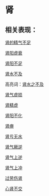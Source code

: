 # 肾

## 相关表现：

[肾的精气不足](https://zuoye.gmzyh.com/search?key=肾的精气不足)
[肾阳虚衰](https://zuoye.gmzyh.com/search?key=肾阳虚衰)
[肾阳不足](https://zuoye.gmzyh.com/search?key=肾阳不足)
[肾水不及](https://zuoye.gmzyh.com/search?key=肾水不及)
高亮词：[肾水之不及](https://zuoye.gmzyh.com/search?key=肾水之不及)  
[肾气虚损](https://zuoye.gmzyh.com/search?key=肾气虚损)
[肾精虚](https://zuoye.gmzyh.com/search?key=肾精虚)
[肾阳不化](https://zuoye.gmzyh.com/search?key=肾阳不化)
[肾痹](https://zuoye.gmzyh.com/search?key=肾痹)
[肾亏无水](https://zuoye.gmzyh.com/search?key=肾亏无水)
[肾气厥逆](https://zuoye.gmzyh.com/search?key=肾气厥逆)
[肾气上逆](https://zuoye.gmzyh.com/search?key=肾气上逆)
[肾气上冲](https://zuoye.gmzyh.com/search?key=肾气上冲)
[过劳伤肾](https://zuoye.gmzyh.com/search?key=过劳伤肾)
[心肾不交](https://zuoye.gmzyh.com/search?key=心肾不交)